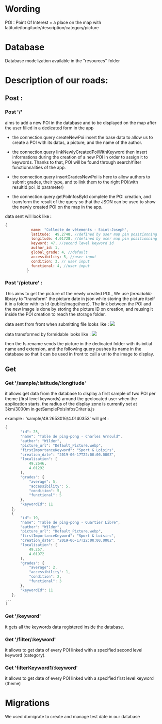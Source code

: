 # Wording

POI : Point Of Interest = a place on the map with latitude/longitude/description/category/picture

# Database

Database modelization available in the "resources" folder

# Description of our roads:

## Post : 

### Post '/'
 aims to add a new POI in the database and to be displayed on the map after the user filled in a dedicated form in the app

  - the connection.query createNewPoi insert the base data to allow us to create a POI with its datas, a picture, and the name of the author.

  - the connection.query linkNewlyCreatedPoiWithKeyword then insert informations during the creation of a new POI in order to assign it to keywords. Thanks to that, POI will be found through search/filter functionnalities of the app.

  - the connection.query insertGradesNewPoi is here to allow authors to submit grades, their type, and to link them to the right POI(with resultId.poi_id parameter) 

  - the connection.query  getPoiInfosById complete the POI creation, and transform the result of the query so that the JSON can be used to show the newly created POI on the map in the app.


  data sent will look like :
  ``` javascript
  {
              name: "Collecte de vêtements - Saint-Joseph",
              latitude:  49.2748, //defined by user map pin positionning
              longitude: 4.01728, //defined by user map pin positionning
              keyword: 47, //second level keyword id
              author_id: 1,
              global_grade: 4, //default
              accessibility: 5, //user input
              condition: 3, // user input
              functional: 4, //user input
            }
  ```

### Post '/picture' :

  This aims to get the picture of the newly created POI., 
  We use _formidable_ library to "transform" the picture date in json while storing the picture itself it in a folder with its Id (public/image/here).
  The link between the POI and the new image is done by storing the picture ID on creation, and reusing it inside the POI creation to reach the storage folder.

data sent from front when submitting file looks like :
![](https://i.imgur.com/C3oiE56.png)

data transformed by formidable looks like :
![](https://i.imgur.com/oK1JFai.png)

then the fs.rename sends the picture in the dedicated folder with its initial name and extension, and the following query pushes its name in the database so that it can be used in front to call a url to the image to display.


## Get

### Get '/sample/:latitude/:longitude'
 
 it allows get data from the database to display a first sample of two POI per theme (first level keywords) around the geolocated user when the application starts.
 the radius of the display zone is currently set at 3km/3000m in getSamplePoisInfosCriteria.js

 example : 'sample/49.2653016/4.0140353' will get :

 ``` javascript
 {
        "id": 23,
        "name": "Table de ping-pong - Charles Arnould",
        "author": "Wilder",
        "picture_url": "Default_Picture.webp",
        "firstImportanceKeyword": "Sport & Loisirs",
        "creation_date": "2019-06-17T22:00:00.000Z",
        "localisation": [
            49.2646,
            4.01292
        ],
        "grades": {
            "average": 5,
            "accessibility": 5,
            "condition": 5,
            "functional": 5
        },
        "keywordId": 11
    },
    {
        "id": 19,
        "name": "Table de ping-pong - Quartier Libre",
        "author": "Wilder",
        "picture_url": "Default_Picture.webp",
        "firstImportanceKeyword": "Sport & Loisirs",
        "creation_date": "2019-06-17T22:00:00.000Z",
        "localisation": [
            49.257,
            4.01972
        ],
        "grades": {
            "average": 2,
            "accessibility": 1,
            "condition": 2,
            "functional": 3
        },
        "keywordId": 11
    },
...
]
```


### Get '/keyword'

it gets all the keywords data registered inside the database.

### Get '/filter/:keyword'

it allows to get data of every POI linked with a specified second level keyword (category).


### Get 'filterKeyword1/:keyword'

it allows to get date of every POI linked with a specified first level keyword (theme)


# Migrations

We used dbmigrate to create and manage test date in our database

